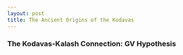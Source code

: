 ```yaml
---
layout: post
title: The Ancient Origins of the Kodavas
---
```


### The Kodavas-Kalash Connection: GV Hypothesis
